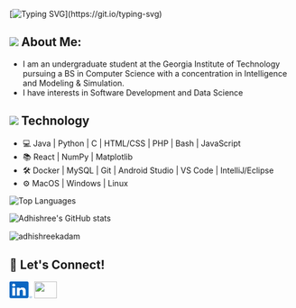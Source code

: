 [![Typing SVG](https://readme-typing-svg.herokuapp.com?font=Architects+Daughter&color=00779A&size=35&lines=Hi+there,+I'm+Adhishree!)](https://git.io/typing-svg)

## <picture><img src = "https://github.com/7oSkaaa/7oSkaaa/blob/main/Images/about_me.gif?raw=true" width = 50px></picture> About Me:
- I am an undergraduate student at the Georgia Institute of Technology pursuing a BS in Computer Science with a concentration in Intelligence and Modeling & Simulation.
- I have interests in Software Development and Data Science

<h2> <img src = "https://media2.giphy.com/media/QssGEmpkyEOhBCb7e1/giphy.gif?cid=ecf05e47a0n3gi1bfqntqmob8g9aid1oyj2wr3ds3mg700bl&rid=giphy.gif" width = 32px>  Technology </h2>

- 💻 Java | Python | C | HTML/CSS | PHP | Bash | JavaScript
- 📚 React | NumPy | Matplotlib
- 🛠️ Docker | MySQL | Git | Android Studio | VS Code | IntelliJ/Eclipse
- ⚙️ MacOS | Windows | Linux

![Top Languages](https://github-readme-stats.vercel.app/api/top-langs/?username=adhishreekadam&hide_progress=true&theme=shadow_blue)

![Adhishree's GitHub stats](https://github-readme-stats.vercel.app/api?username=adhishreekadam&show=prs_merged&hide=stars&show_icons=true&theme=shadow_blue)

<p><img align="center" src="https://github-readme-streak-stats.herokuapp.com/?user=adhishreekadam&theme=shadow_blue"  alt="adhishreekadam" /></p>

## 🤝 Let's Connect!
[<img src="linkedin.svg" height="30" width="40">](https://www.linkedin.com/in/adhishreekadam/)
[<img src="gmail.svg" height="30" width="40">](mailto:kadam.adhishree@gmail.com)





<!--
**adhishreekadam/adhishreekadam** is a ✨ _special_ ✨ repository because its `README.md` (this file) appears on your GitHub profile.

Here are some ideas to get you started:

- 🔭 I’m currently working on ...
- 🌱 I’m currently learning ...
- 👯 I’m looking to collaborate on ...
- 🤔 I’m looking for help with ...
- 💬 Ask me about ...
- 📫 How to reach me: ...
- 😄 Pronouns: ...
- ⚡ Fun fact: ...
-->
